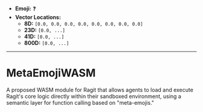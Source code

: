 - **Emoji:** ❓
- **Vector Locations:**
    - **8D:** `[0.0, 0.0, 0.0, 0.0, 0.0, 0.0, 0.0, 0.0]`
    - **23D:** `[0.0, ...]`
    - **41D:** `[0.0, ...]`
    - **800D:** `[0.0, ...]`

---

# MetaEmojiWASM

A proposed WASM module for Ragit that allows agents to load and execute Ragit's core logic directly within their sandboxed environment, using a semantic layer for function calling based on "meta-emojis."